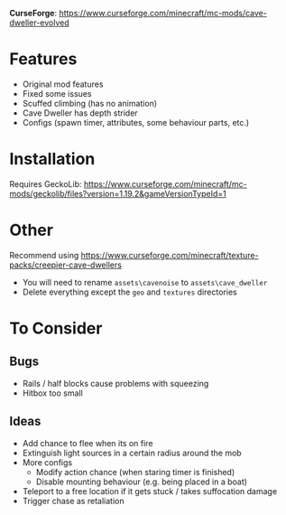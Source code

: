 **CurseForge**: https://www.curseforge.com/minecraft/mc-mods/cave-dweller-evolved

# Features
* Original mod features
* Fixed some issues
* Scuffed climbing (has no animation)
* Cave Dweller has depth strider
* Configs (spawn timer, attributes, some behaviour parts, etc.)

# Installation
Requires GeckoLib: https://www.curseforge.com/minecraft/mc-mods/geckolib/files?version=1.19.2&gameVersionTypeId=1

# Other
Recommend using https://www.curseforge.com/minecraft/texture-packs/creepier-cave-dwellers
* You will need to rename `assets\cavenoise` to `assets\cave_dweller`
* Delete everything except the `geo` and `textures` directories

# To Consider
## Bugs
* Rails / half blocks cause problems with squeezing
* Hitbox too small

## Ideas
* Add chance to flee when its on fire
* Extinguish light sources in a certain radius around the mob
* More configs
  * Modify action chance (when staring timer is finished)
  * Disable mounting behaviour (e.g. being placed in a boat)
* Teleport to a free location if it gets stuck / takes suffocation damage
* Trigger chase as retaliation
